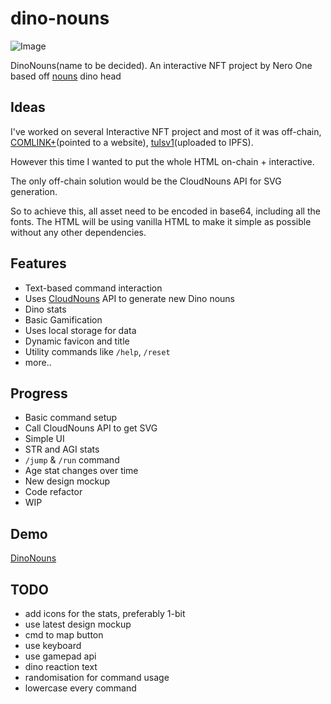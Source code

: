 # dino-nouns

![Image](https://cdn.discordapp.com/attachments/1014135287087108196/1026983796152746004/unknown.png)

DinoNouns(name to be decided). An interactive NFT project by Nero One based off [nouns](https://nouns.wtf) dino head

## Ideas
I've worked on several Interactive NFT project and most of it was off-chain, [COMLINK+](https://opensea.io/assets/ethereum/0x1b7e73c6d30dd5dd811cbd26d9bf36e34882fd39/3)(pointed to a website), [tulsv1](https://exchange.art/editions/HkMrXQ7NRZy7UuSvLSpW8Vhut7ZnPn9phRYKerCZ8uba)(uploaded to IPFS).

However this time I wanted to put the whole HTML on-chain + interactive.

The only off-chain solution would be the CloudNouns API for SVG generation.

So to achieve this, all asset need to be encoded in base64, including all the fonts. The HTML will be using vanilla HTML to make it simple as possible without any other dependencies.

## Features
- Text-based command interaction
- Uses [CloudNouns](https://cloudnouns.com) API to generate new Dino nouns
- Dino stats
- Basic Gamification
- Uses local storage for data
- Dynamic favicon and title
- Utility commands like `/help`, `/reset`
- more..

## Progress
- Basic command setup
- Call CloudNouns API to get SVG
- Simple UI
- STR and AGI stats
- `/jump` & `/run` command
- Age stat changes over time
- New design mockup
- Code refactor
- WIP

## Demo
[DinoNouns](https://recondite-flame.surge.sh)


## TODO
- add icons for the stats, preferably 1-bit
- use latest design mockup
- cmd to map button
- use keyboard
- use gamepad api 
- dino reaction text
- randomisation for command usage
- lowercase every command
